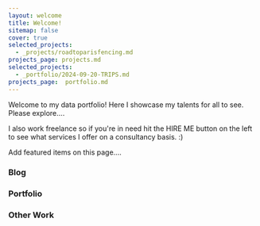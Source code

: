 ```yaml
---
layout: welcome
title: Welcome!
sitemap: false
cover: true
selected_projects:
  - _projects/roadtoparisfencing.md
projects_page: projects.md
selected_projects:
  - _portfolio/2024-09-20-TRIPS.md
projects_page:  portfolio.md
---
```


Welcome to my data portfolio! Here I showcase my talents for all to see. Please explore....

I also work freelance so if you're in need hit the HIRE ME button on the left to see what services I offer on a consultancy basis. :)

Add featured items on this page....

###  Blog

### Portfolio
<!--portfolio-->

### Other Work
<!--projects-->


